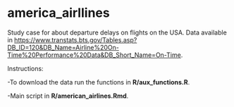 # america_airllines

Study case for about departure delays on flights on the USA.
Data available in <https://www.transtats.bts.gov/Tables.asp?DB_ID=120&DB_Name=Airline%20On-Time%20Performance%20Data&DB_Short_Name=On-Time>.

Instructions:

-To download the data run the functions in **R/aux_functions.R**.

-Main script in **R/american_airlines.Rmd**.


